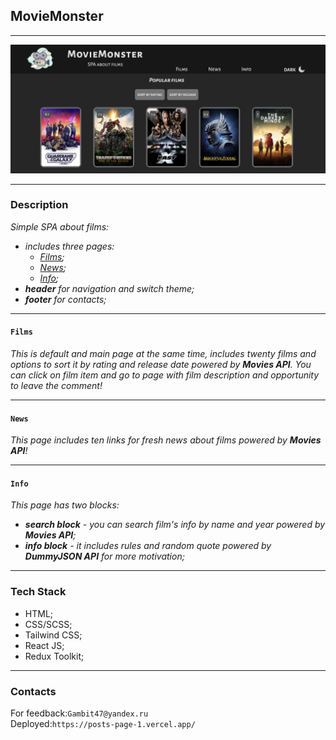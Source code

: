 ## MovieMonster

***

![pic](src/assets/img/main.png)


***

### Description

_Simple SPA about films:_
- *includes three pages:* 
    * *[Films](#films);*
    * *[News](./README.md/#news);*
    * *[Info](./README.md/#info);*
- *__header__ for navigation and switch theme;*
- *__footer__ for contacts;*

***

#### <a name="films"></a>`Films`
 _This is default and main page at the same time,
 includes twenty films and options to sort it by rating and release date
 powered by __Movies API__.
 You can click on film item and go to page with film description 
 and opportunity to leave the comment!_

***

#### `News`
 _This page includes ten links for fresh news about films 
 powered by __Movies API__!_

***

#### `Info`
 _This page has two blocks:_
 * *__search block__ - you can search film's info by name and year
   powered by __Movies API__;*
 * *__info block__ - it includes rules and random quote powered by
   __DummyJSON API__ for more motivation;*
 
***

### Tech Stack

* HTML;
* CSS/SCSS;
* Tailwind CSS;
* React JS;
* Redux Toolkit;

***

### Contacts

For feedback:`Gambit47@yandex.ru`<br>
Deployed:`https://posts-page-1.vercel.app/`
